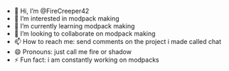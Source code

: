 - 👋 Hi, I’m @FireCreeper42
- 👀 I’m interested in modpack making
- 🌱 I’m currently learning modpack making
- 💞️ I’m looking to collaborate on modpack making
- 📫 How to reach me: send comments on the project i made called chat
- 😄 Pronouns: just call me fire or shadow
- ⚡ Fun fact: i am constantly working on modpacks

<!---
FireCreeper42/FireCreeper42 is a ✨ special ✨ repository because its `README.md` (this file) appears on your GitHub profile.
You can click the Preview link to take a look at your changes.
--->
